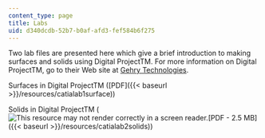 ```yaml
---
content_type: page
title: Labs
uid: d340dcdb-52b7-b0af-afd3-fef584b6f275
---
```


Two lab files are presented here which give a brief introduction to making surfaces and solids using Digital ProjectTM. For more information on Digital ProjectTM, go to their Web site at [Gehry Technologies](http://www.gehrytechnologies.com/).

Surfaces in Digital ProjectTM ([PDF]({{< baseurl >}}/resources/catialab1surface))

Solids in Digital ProjectTM (![This resource may not render correctly in a screen reader.](/images/inacessible.gif)[PDF - 2.5 MB]({{< baseurl >}}/resources/catialab2solids))